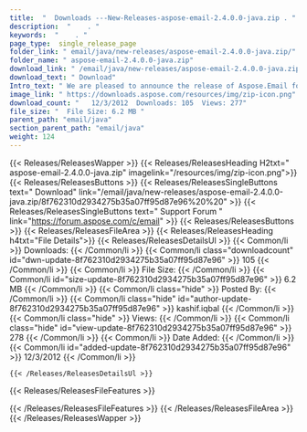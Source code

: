 ```yaml
---
title:  "  Downloads ---New-Releases-aspose-email-2.4.0.0-java.zip . " 
description:  "    . " 
keywords:  "    . " 
page_type:  single_release_page
folder_link: " email/java/new-releases/aspose-email-2.4.0.0-java.zip/"
folder_name: " aspose-email-2.4.0.0-java.zip"
download_link: " /email/java/new-releases/aspose-email-2.4.0.0-java.zip/8f762310d2934275b35a07ff95d87e96"
download_text: " Download"
Intro_text: " We are pleased to announce the release of Aspose.Email for Java 2.4.0. This mont..."
image_link: " https://downloads.aspose.com/resources/img/zip-icon.png"
download_count: "   12/3/2012  Downloads: 105  Views: 277"
file_size: "  File Size: 6.2 MB "
parent_path: "email/java"
section_parent_path: "email/java"
weight: 124 
---
```


{{< Releases/ReleasesWapper >}}
  {{< Releases/ReleasesHeading H2txt=" aspose-email-2.4.0.0-java.zip" imagelink="/resources/img/zip-icon.png">}}
  {{< Releases/ReleasesButtons >}}
    {{< Releases/ReleasesSingleButtons text=" Download" link="/email/java/new-releases/aspose-email-2.4.0.0-java.zip/8f762310d2934275b35a07ff95d87e96%20%20" >}}
    {{< Releases/ReleasesSingleButtons text=" Support Forum " link="https://forum.aspose.com/c/email" >}}
  {{< Releases/ReleasesButtons >}}
  {{< Releases/ReleasesFileArea >}}
    {{< Releases/ReleasesHeading h4txt="File Details">}}
    {{< Releases/ReleasesDetailsUl >}}
            {{< Common/li  >}} Downloads: {{< /Common/li >}} 
      {{< Common/li class="downloadcount" id="dwn-update-8f762310d2934275b35a07ff95d87e96" >}} 105 {{< /Common/li >}} 
      {{< Common/li  >}} File Size: {{< /Common/li >}} 
      {{< Common/li id="size-update-8f762310d2934275b35a07ff95d87e96" >}} 6.2 MB {{< /Common/li >}} 
      {{< Common/li  class="hide" >}} Posted By: {{< /Common/li >}} 
      {{< Common/li class="hide" id="author-update-8f762310d2934275b35a07ff95d87e96" >}} kashif.iqbal {{< /Common/li >}} 
      {{< Common/li class="hide"  >}} Views: {{< /Common/li >}} 
      {{< Common/li class="hide" id="view-update-8f762310d2934275b35a07ff95d87e96" >}} 278 {{< /Common/li >}} 
      {{< Common/li  >}} Date Added: {{< /Common/li >}} 
      {{< Common/li id="added-update-8f762310d2934275b35a07ff95d87e96" >}} 12/3/2012 {{< /Common/li >}} 

    {{< /Releases/ReleasesDetailsUl >}}

  {{< Releases/ReleasesFileFeatures >}}
      
  {{< /Releases/ReleasesFileFeatures >}}
 {{< /Releases/ReleasesFileArea >}}
{{< /Releases/ReleasesWapper >}}


